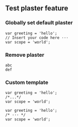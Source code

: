 ## Test plaster feature

### Globally set default plaster

<?code-excerpt "plaster.dart"?>
```
var greeting = 'hello';
// Insert your code here ···
var scope = 'world';
```

### Remove plaster

<?code-excerpt "plaster.txt" plaster="none"?>
```
abc
def
```

### Custom template

<?code-excerpt "plaster.dart" plaster="/*...*/"?>
```
var greeting = 'hello';
/*...*/
var scope = 'world';
```

<?code-excerpt "plaster.dart" plaster="/* $defaultPlaster */"?>
```
var greeting = 'hello';
/* ··· */
var scope = 'world';
```
